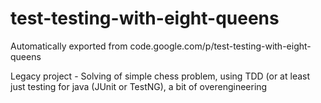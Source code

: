 # test-testing-with-eight-queens
Automatically exported from code.google.com/p/test-testing-with-eight-queens

Legacy project - Solving of simple chess problem, 
using TDD (or at least just testing for java (JUnit or TestNG), a bit of overengineering
